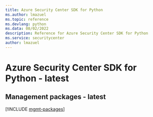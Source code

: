 ```yaml
---
title: Azure Security Center SDK for Python
ms.author: lmazuel
ms.topic: reference
ms.devlang: python
ms.data: 08/02/2022
description: Reference for Azure Security Center SDK for Python
ms.service: securitycenter
author: lmazuel
---
```

# Azure Security Center SDK for Python - latest

## Management packages - latest
[!INCLUDE [mgmt-packages](security-center-mgmt-index.md)]